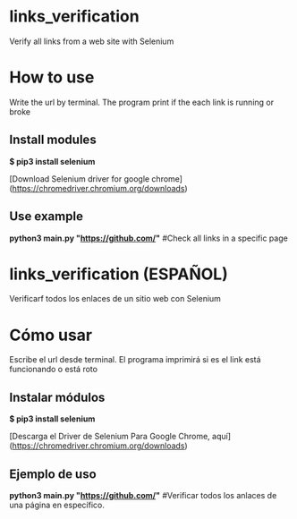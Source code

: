 # links_verification
Verify all links from a web site with Selenium

# How to use
Write the url by terminal. The program print if the each link is running or broke

## Install modules
**$ pip3 install selenium**

[Download Selenium driver for google chrome] (https://chromedriver.chromium.org/downloads)

## Use example
**python3 main.py "https://github.com/"** #Check all links in a specific page

# links_verification (ESPAÑOL)
Verificarf todos los enlaces de un sitio web con Selenium

# Cómo usar
Escribe el url desde terminal. El programa imprimirá si es el link está funcionando o está roto

## Instalar módulos
**$ pip3 install selenium**

[Descarga el Driver de Selenium Para Google Chrome, aquí] (https://chromedriver.chromium.org/downloads)

## Ejemplo de uso
**python3 main.py "https://github.com/"** #Verificar todos los anlaces de una página en específico.
